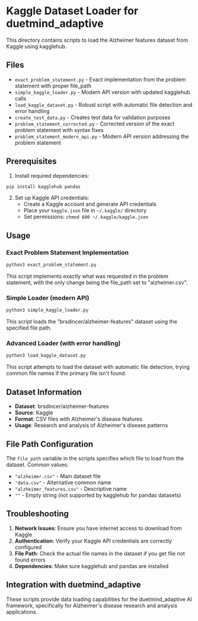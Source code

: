 # Kaggle Dataset Loader for duetmind_adaptive

This directory contains scripts to load the Alzheimer features dataset from Kaggle using kagglehub.

## Files

- `exact_problem_statement.py` - Exact implementation from the problem statement with proper file_path
- `simple_kaggle_loader.py` - Modern API version with updated kagglehub calls  
- `load_kaggle_dataset.py` - Robust script with automatic file detection and error handling
- `create_test_data.py` - Creates test data for validation purposes
- `problem_statement_corrected.py` - Corrected version of the exact problem statement with syntax fixes
- `problem_statement_modern_api.py` - Modern API version addressing the problem statement

## Prerequisites

1. Install required dependencies:
```bash
pip install kagglehub pandas
```

2. Set up Kaggle API credentials:
   - Create a Kaggle account and generate API credentials
   - Place your `kaggle.json` file in `~/.kaggle/` directory
   - Set permissions: `chmod 600 ~/.kaggle/kaggle.json`

## Usage

### Exact Problem Statement Implementation

```python
python3 exact_problem_statement.py
```

This script implements exactly what was requested in the problem statement, with the only change being the file_path set to "alzheimer.csv".

### Simple Loader (modern API)

```python
python3 simple_kaggle_loader.py
```

This script loads the "brsdincer/alzheimer-features" dataset using the specified file path.

### Advanced Loader (with error handling)

```python
python3 load_kaggle_dataset.py
```

This script attempts to load the dataset with automatic file detection, trying common file names if the primary file isn't found.

## Dataset Information

- **Dataset**: brsdincer/alzheimer-features
- **Source**: Kaggle
- **Format**: CSV files with Alzheimer's disease features
- **Usage**: Research and analysis of Alzheimer's disease patterns

## File Path Configuration

The `file_path` variable in the scripts specifies which file to load from the dataset. Common values:

- `"alzheimer.csv"` - Main dataset file
- `"data.csv"` - Alternative common name
- `"alzheimer_features.csv"` - Descriptive name
- `""` - Empty string (not supported by kagglehub for pandas datasets)

## Troubleshooting

1. **Network Issues**: Ensure you have internet access to download from Kaggle
2. **Authentication**: Verify your Kaggle API credentials are correctly configured
3. **File Path**: Check the actual file names in the dataset if you get file not found errors
4. **Dependencies**: Make sure kagglehub and pandas are installed

## Integration with duetmind_adaptive

These scripts provide data loading capabilities for the duetmind_adaptive AI framework, specifically for Alzheimer's disease research and analysis applications.